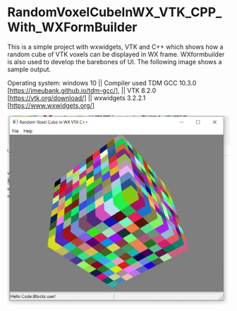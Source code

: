 # RandomVoxelCubeInWX_VTK_CPP_With_WXFormBuilder

This is a simple project with wxwidgets, VTK and C++ which shows how a random cube of VTK voxels can be displayed in WX frame. WXformbuilder is also used to develop the barebones of UI.
The following image shows a sample output. 

Operating system:  windows 10 ||
Compiler used TDM GCC 10.3.0 [https://jmeubank.github.io/tdm-gcc/], ||
VTK 8.2.0 [https://vtk.org/download/] ||
wxwidgets 3.2.2.1 [https://www.wxwidgets.org/]

![alt text](https://github.com/harshn05/RandomVoxelCubeInWX_VTK_CPP_With_WXFormBuilder/blob/main/Capture.JPG)
